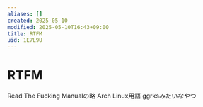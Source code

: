 ```yaml
---
aliases: []
created: 2025-05-10
modified: 2025-05-10T16:43+09:00
title: RTFM
uid: 1E7L9U
---
```


# RTFM

Read The Fucking Manualの略
Arch Linux用語
ggrksみたいなやつ